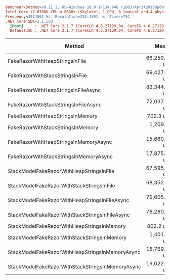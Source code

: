 ``` ini

BenchmarkDotNet=v0.11.2, OS=Windows 10.0.17134.648 (1803/April2018Update/Redstone4)
Intel Core i7-6700K CPU 4.00GHz (Skylake), 1 CPU, 8 logical and 4 physical cores
Frequency=3914061 Hz, Resolution=255.4891 ns, Timer=TSC
.NET Core SDK=2.1.503
  [Host]     : .NET Core 2.1.7 (CoreCLR 4.6.27129.04, CoreFX 4.6.27129.04), 64bit RyuJIT  [AttachedDebugger]
  DefaultJob : .NET Core 2.1.7 (CoreCLR 4.6.27129.04, CoreFX 4.6.27129.04), 64bit RyuJIT


```
|                                           Method |        Mean |        Error |       StdDev | Gen 0/1k Op | Gen 1/1k Op | Gen 2/1k Op | Allocated Memory/Op |
|------------------------------------------------- |------------:|-------------:|-------------:|------------:|------------:|------------:|--------------------:|
|                   FakeRazorWithHeapStringsInFile | 66,259.1 us | 2,743.488 us | 8,046.175 us |           - |           - |           - |           292.51 KB |
|                  FakeRazorWithStackStringsInFile | 69,427.7 us | 3,192.552 us | 9,363.201 us |           - |           - |           - |           271.37 KB |
|              FakeRazorWithHeapStringsInFileAsync | 82,344.3 us | 2,587.530 us | 7,588.777 us |           - |           - |           - |           196.07 KB |
|             FakeRazorWithStackStringsInFileAsync | 72,037.4 us | 2,527.259 us | 6,875.595 us |           - |           - |           - |           196.29 KB |
|                 FakeRazorWithHeapStringsInMemory |    702.3 us |     3.010 us |     2.816 us |    124.0234 |     41.0156 |     41.0156 |           542.42 KB |
|                FakeRazorWithStackStringsInMemory |  1,209.4 us |     7.130 us |     6.669 us |    123.0469 |     41.0156 |     41.0156 |           521.28 KB |
|            FakeRazorWithHeapStringsInMemoryAsync | 15,660.0 us |   145.103 us |   135.730 us |    109.3750 |     31.2500 |     31.2500 |           195.48 KB |
|           FakeRazorWithStackStringsInMemoryAsync | 17,875.1 us |   356.356 us |   743.847 us |     93.7500 |     31.2500 |     31.2500 |           195.48 KB |
|         StackModelFakeRazorWithHeapStringsInFile | 67,595.6 us | 2,646.837 us | 7,720.947 us |    111.1111 |           - |           - |           634.36 KB |
|        StackModelFakeRazorWithStackStringsInFile | 68,352.1 us | 2,052.189 us | 5,986.331 us |    142.8571 |           - |           - |           613.22 KB |
|    StackModelFakeRazorWithHeapStringsInFileAsync | 79,605.9 us | 2,480.672 us | 7,275.381 us |           - |           - |           - |           537.92 KB |
|   StackModelFakeRazorWithStackStringsInFileAsync | 76,260.6 us | 2,916.991 us | 8,600.814 us |    142.8571 |           - |           - |           537.92 KB |
|       StackModelFakeRazorWithHeapStringsInMemory |    802.2 us |     1.269 us |     1.060 us |    131.8359 |     52.7344 |           - |           756.24 KB |
|      StackModelFakeRazorWithStackStringsInMemory |  1,401.5 us |     4.950 us |     4.388 us |    140.6250 |     68.3594 |           - |            735.1 KB |
|  StackModelFakeRazorWithHeapStringsInMemoryAsync | 15,769.4 us |   300.445 us |   308.535 us |    125.0000 |     31.2500 |           - |           537.33 KB |
| StackModelFakeRazorWithStackStringsInMemoryAsync | 19,022.6 us |   376.581 us |   760.713 us |    125.0000 |     31.2500 |           - |           537.33 KB |
